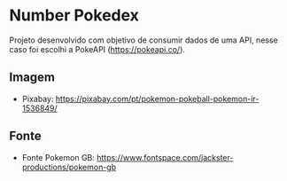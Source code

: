 # Number Pokedex

Projeto desenvolvido com objetivo de consumir dados de uma API, nesse caso foi escolhi a PokeAPI (https://pokeapi.co/).

## Imagem
- Pixabay: https://pixabay.com/pt/pokemon-pokeball-pokemon-ir-1536849/

## Fonte
- Fonte Pokemon GB: https://www.fontspace.com/jackster-productions/pokemon-gb
